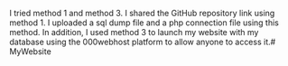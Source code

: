 I tried method 1 and method 3. I shared the GitHub repository link using method 1. I uploaded a sql dump file and a php connection file using this method. In addition, I used method 3 to launch my website with my database using the 000webhost platform to allow anyone to access it.# MyWebsite
